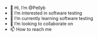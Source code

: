 - 👋 Hi, I’m @Pellyb
- 👀 I’m interested in software testing
- 🌱 I’m currently learning software testing
- 💞️ I’m looking to collaborate on 
- 📫 How to reach me 

<!---
Pellyb/Pellyb is a ✨ special ✨ repository because its `README.md` (this file) appears on your GitHub profile.
You can click the Preview link to take a look at your changes.
--->
